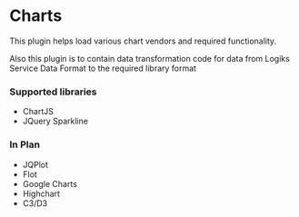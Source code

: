 # Charts

This plugin helps load various chart vendors and required functionality.

Also this plugin is to contain data transformation code for data from Logiks Service Data Format to the required library format

### Supported libraries
+ ChartJS
+ JQuery Sparkline

### In Plan
+ JQPlot
+ Flot
+ Google Charts
+ Highchart
+ C3/D3